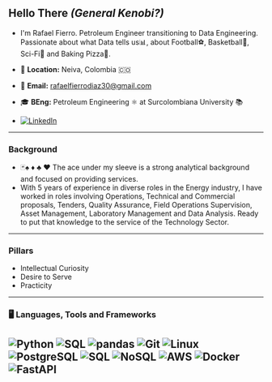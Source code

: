 ## **Hello There** *(General Kenobi?)* 

- I'm Rafael Fierro. Petroleum Engineer transitioning to Data Engineering. Passionate about what Data tells us📊, about Football⚽, Basketball🏀, Sci-Fi🖖 and Baking Pizza🍕.

- 📍 **Location:** Neiva, Colombia</a> 🇨🇴
- 📧 **Email:** [rafaelfierrodiaz30@gmail.com](mailto:rafaelfierrodiaz30@gmail.com)
- 🎓 **BEng:** Petroleum Engineering ⚛️ at Surcolombiana University 📚
- [![LinkedIn](https://img.shields.io/badge/LinkedIn-Profile-blue?style=for-the-badge&logo=linkedin)](https://www.linkedin.com/in/rafael-fierrodiaz/)
---
### **Background** 
- 🃏♠ ♦ ♣ ♥  The ace under my sleeve is a strong analytical background and focused on providing services. 
- With 5 years of experience in diverse roles in the Energy industry, I have worked in roles involving Operations, Technical and Commercial proposals, Tenders, Quality Assurance, Field Operations Supervision, Asset Management, Laboratory Management and Data Analysis. Ready to put that knowledge to the service of the Technology Sector.

---
### **Pillars**
- Intellectual Curiosity
- Desire to Serve
- Practicity 
---
### 🖥️ **Languages, Tools and Frameworks**
![Python](https://img.shields.io/badge/Python-3776AB?style=for-the-badge&logo=python&logoColor=white)
![SQL](https://img.shields.io/badge/SQL-316192?style=for-the-badge&logo=postgresql&logoColor=white)
![pandas](https://img.shields.io/badge/pandas-150458?style=for-the-badge&logo=pandas&logoColor=white)
![Git](https://img.shields.io/badge/Git-F05032?style=for-the-badge&logo=git&logoColor=white)
![Linux](https://img.shields.io/badge/Linux-FCC624?style=for-the-badge&logo=linux&logoColor=black)
![PostgreSQL](https://img.shields.io/badge/PostgreSQL-336791?style=for-the-badge&logo=postgresql&logoColor=white)
![SQL](https://img.shields.io/badge/SQL-4479A1?style=for-the-badge&logo=sqlite&logoColor=white)
![NoSQL](https://img.shields.io/badge/NoSQL-4DB33D?style=for-the-badge&logo=mongodb&logoColor=white)
![AWS](https://img.shields.io/badge/AWS-232F3E?style=for-the-badge&logo=amazonaws&logoColor=white)
![Docker](https://img.shields.io/badge/Docker-2496ED?style=for-the-badge&logo=docker&logoColor=white)
![FastAPI](https://img.shields.io/badge/FastAPI-009688?style=for-the-badge&logo=fastapi&logoColor=white)
---

